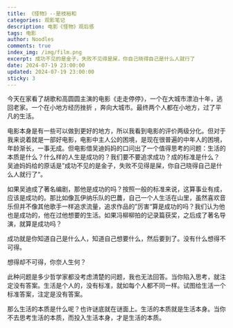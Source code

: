 ```yaml
---
title: 《怪物》--是枝裕和
categories: 观影笔记
description: 电影《怪物》观后感
tags: 电影
author: Noodles
comments: true
index_img: /img/film.png
excerpt: 成功不见的是金子，失败不见得是屎，你自己晓得自己是什么人就行了
date: 2024-07-19 23:00:00
updated: 2024-07-19 23:00:00
sticky: 3
---
```


今天在家看了胡歌和高圆圆主演的电影《走走停停》，一个在大城市漂泊十年，逃回老家。一个在小地方经历挫折 ，奔向大城市。最终两个人都在小地方，过了平凡的生活。

电影本身是有一些可以做到更好的地方，所以我看到电影的评价两级分化。但对于我来说着就是一部好电影，电影中主人公的困境，是现在很普遍的中年人的困境，年龄渐长，一事无成。但电影借吴迪妈妈的口问出了一个值得思考的问题：生活的本质是什么？什么样的人生是成功的？我们要不要追求成功？成的标准是什么？ 吴迪妈妈给的原话是”成功不见的是金子，失败不见得是屎，你自己晓得自己是什么人就行了“。

如果吴迪成了著名编剧，那他是成功的吗？按照一般的标准来说，这算事业有成，应该是成功的。那比如像瓦伊纳乐队的巴蕽，自己一个人生活在山里，虽然喜欢音乐但并不像其他歌手一样追求流量，追求作品的”厉害“算是成功的吗？我们认为他也是成功的，他在过他想要的生活。如果冯柳柳拍的记录篇获奖，之后成了著名导演，就算是成功吗？

成功就是你知道自己是什么人，知道自己想要什么，然后要到了。没有什么想得不可得。

想得却不可得，你奈人生何？

此种问题是多少哲学家都没考虑清楚的问题，我也无法回答。当你陷入思考，就注定没有答案。生活是个人的，没有标准，就如每个人都不同一样。试图给生活一个标准答案，注定是没有答案。

那么生活的本质是什么呢？也许谜底就在谜面上。生活的本质就是生活本身。当你不去思考生活的本质，而投入生活本身，才是生活的本质。